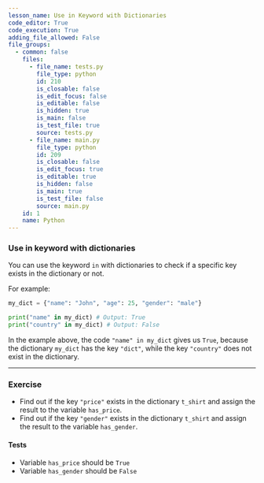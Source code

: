 ```yaml
---
lesson_name: Use in Keyword with Dictionaries
code_editor: True
code_execution: True
adding_file_allowed: False
file_groups:
  - common: false
    files:
      - file_name: tests.py
        file_type: python
        id: 210
        is_closable: false
        is_edit_focus: false
        is_editable: false
        is_hidden: true
        is_main: false
        is_test_file: true
        source: tests.py
      - file_name: main.py
        file_type: python
        id: 209
        is_closable: false
        is_edit_focus: true
        is_editable: true
        is_hidden: false
        is_main: true
        is_test_file: false
        source: main.py
    id: 1
    name: Python
---
```


### Use in keyword with dictionaries

You can use the keyword `in` with dictionaries to check if a specific key exists in the dictionary or not.

For example:

```python
my_dict = {"name": "John", "age": 25, "gender": "male"}

print("name" in my_dict) # Output: True
print("country" in my_dict) # Output: False
```

In the example above, the code `"name" in my_dict` gives us `True`, because the dictionary `my_dict` has the key `"dict"`, while the key `"country"` does not exist in the dictionary.

---

### Exercise

- Find out if the key `"price"` exists in the dictionary `t_shirt` and assign the result to the variable `has_price`.
- Find out if the key `"gender"` exists in the dictionary `t_shirt` and assign the result to the variable `has_gender`.

#### Tests

<ul>
<li id="test-1">Variable <code>has_price</code> should be <code>True</code></li>
<li id="test-2">Variable <code>has_gender</code> should be <code>False</code></li>
</ul>
